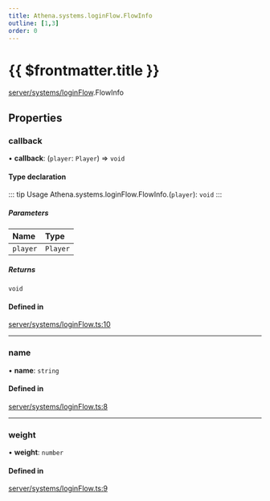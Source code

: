```yaml
---
title: Athena.systems.loginFlow.FlowInfo
outline: [1,3]
order: 0
---
```


# {{ $frontmatter.title }}


[server/systems/loginFlow](../modules/server_systems_loginFlow.md).FlowInfo

## Properties

### callback

• **callback**: (`player`: `Player`) => `void`

#### Type declaration

::: tip Usage
Athena.systems.loginFlow.FlowInfo.(`player`): `void`
:::

##### Parameters

| Name | Type |
| :------ | :------ |
| `player` | `Player` |

##### Returns

`void`

#### Defined in

[server/systems/loginFlow.ts:10](https://github.com/Stuyk/altv-athena/blob/75aefbb/src/core/server/systems/loginFlow.ts#L10)

___

### name

• **name**: `string`

#### Defined in

[server/systems/loginFlow.ts:8](https://github.com/Stuyk/altv-athena/blob/75aefbb/src/core/server/systems/loginFlow.ts#L8)

___

### weight

• **weight**: `number`

#### Defined in

[server/systems/loginFlow.ts:9](https://github.com/Stuyk/altv-athena/blob/75aefbb/src/core/server/systems/loginFlow.ts#L9)

